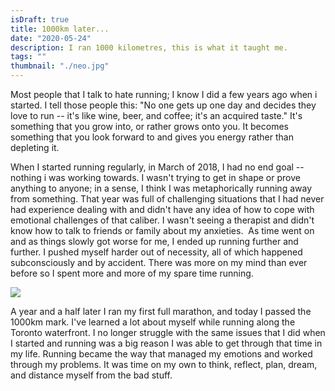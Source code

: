 ```yaml
---
isDraft: true
title: 1000km later...
date: "2020-05-24"
description: I ran 1000 kilometres, this is what it taught me.
tags: ""
thumbnail: "./neo.jpg"
---
```


Most people that I talk to hate running; I know I did a few years ago when i started. I tell those people this: "No one gets up one day and decides they love to run -- it's like wine, beer, and coffee; it's an acquired taste." It's something that you grow into, or rather grows onto you. It becomes something that you look forward to and gives you energy rather than depleting it.

When I started running regularly, in March of 2018, I had no end goal -- nothing i was working towards. I wasn't trying to get in shape or prove anything to anyone; in a sense, I think I was metaphorically running away from something. That year was full of challenging situations that I had never had experience dealing with and didn't have any idea of how to cope with emotional challenges of that caliber. I wasn't seeing a therapist and didn't know how to talk to friends or family about my anxieties. 
 As time went on and as things slowly got worse for me, I ended up running further and further. I pushed myself harder out of necessity, all of which happened subconsciously and by accident. There was more on my mind than ever before so I spent more and more of my spare time running.
 
 <div class="image-wrapper">
  <img src="https://user-images.githubusercontent.com/5758214/82937980-174f3d80-9f5f-11ea-8d50-1f60732d4279.jpeg"/>
</div>

A year and a half later I ran my first full marathon, and today I passed the 1000km mark. I've learned a lot about myself while running along the Toronto waterfront. I no longer struggle with the same issues that I did when I started and running was a big reason I was able to get through that time in my life. Running became the way that managed my emotions and worked through my problems. It was time on my own to think, reflect, plan, dream, and distance myself from the bad stuff.
